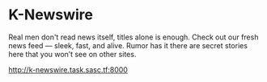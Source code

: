 # K-Newswire

Real men don't read news itself, titles alone is enough. Check out our fresh news feed — sleek, fast, and alive. Rumor has it there are secret stories here that you won’t see on other sites.

http://k-newswire.task.sasc.tf:8000
